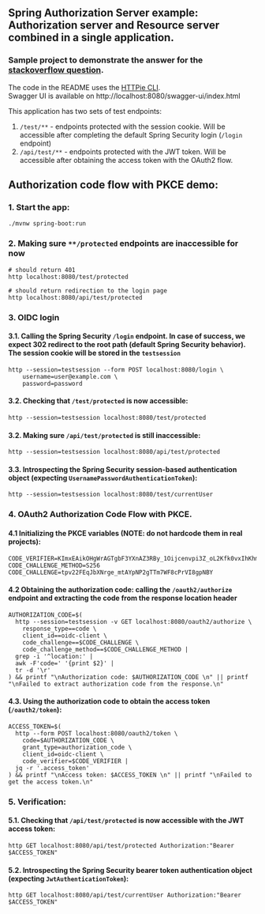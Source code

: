 ## Spring Authorization Server example: Authorization server and Resource server combined in a single application.
### Sample project to demonstrate the answer for the [stackoverflow question](https://stackoverflow.com/questions/70949390/spring-authorization-and-resource-on-same-server/70958977).   
The code in the README uses the [HTTPie CLI](https://github.com/httpie/cli).  
Swagger UI is available on http://localhost:8080/swagger-ui/index.html

This application has two sets of test endpoints:
1. `/test/**` - endpoints protected with the session cookie. Will be accessible after completing the default Spring Security login (`/login` endpoint)
2. `/api/test/**` - endpoints protected with the JWT token. Will be accessible after obtaining the access token with the OAuth2 flow.

## Authorization code flow with PKCE demo:

### 1. Start the app:
`./mvnw spring-boot:run`

### 2. Making sure `**/protected` endpoints are inaccessible for now
```
# should return 401
http localhost:8080/test/protected

# should return redirection to the login page
http localhost:8080/api/test/protected
```


### 3. OIDC login
#### 3.1. Calling the Spring Security `/login` endpoint. In case of success, we expect 302 redirect to the root path (default Spring Security behavior). The session cookie will be stored in the `testsession`
```
http --session=testsession --form POST localhost:8080/login \
    username=user@example.com \
    password=password
```
#### 3.2. Checking that `/test/protected` is now accessible:
`http --session=testsession localhost:8080/test/protected`
#### 3.2. Making sure `/api/test/protected` is still inaccessible:
`http --session=testsession localhost:8080/api/test/protected`
#### 3.3. Introspecting the Spring Security session-based authentication object (expecting `UsernamePasswordAuthenticationToken`):
`http --session=testsession localhost:8080/test/currentUser`

### 4. OAuth2 Authorization Code Flow with PKCE. 
#### 4.1 Initializing the PKCE variables (NOTE: do not hardcode them in real projects):
```
CODE_VERIFIER=KImxEAikOHgWrAGTgbF3YXnAZ3RBy_1Oijcenvpi3Z_oL2Kfk0vxIhKhmxSZW4IHQhTyB7Rh1_07E1u6RJFw_2G41f9NyP4mMR4BRAhRgBKRDuYbXIIYTwkfoZs_YfDL
CODE_CHALLENGE_METHOD=S256
CODE_CHALLENGE=tpv22FEqJbXNrge_mtAYpNP2gTTm7WF8cPrVI8gpNBY
```

#### 4.2 Obtaining the authorization code: calling the `/oauth2/authorize` endpoint and extracting the code from the response location header
```
AUTHORIZATION_CODE=$(
  http --session=testsession -v GET localhost:8080/oauth2/authorize \
    response_type==code \
    client_id==oidc-client \
    code_challenge==$CODE_CHALLENGE \
    code_challenge_method==$CODE_CHALLENGE_METHOD |
  grep -i '^location:' |
  awk -F'code=' '{print $2}' |
  tr -d '\r'
) && printf "\nAuthorization code: $AUTHORIZATION_CODE \n" || printf "\nFailed to extract authorization code from the response.\n"
```

#### 4.3. Using the authorization code to obtain the access token (`/oauth2/token`):
```
ACCESS_TOKEN=$(
  http --form POST localhost:8080/oauth2/token \
    code=$AUTHORIZATION_CODE \
    grant_type=authorization_code \
    client_id=oidc-client \
    code_verifier=$CODE_VERIFIER | 
  jq -r '.access_token'
) && printf "\nAccess token: $ACCESS_TOKEN \n" || printf "\nFailed to get the access token.\n"
```

### 5. Verification:
#### 5.1. Checking that `/api/test/protected` is now accessible with the JWT access token:
`http GET localhost:8080/api/test/protected Authorization:"Bearer $ACCESS_TOKEN"`
#### 5.2. Introspecting the Spring Security bearer token authentication object (expecting `JwtAuthenticationToken`):
`http GET localhost:8080/api/test/currentUser Authorization:"Bearer $ACCESS_TOKEN"`